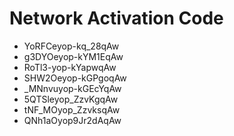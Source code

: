 # Network Activation Code
* YoRFCeyop-kq_28qAw
* g3DYOeyop-kYM1EqAw
* RoTl3-yop-kYapwqAw
* SHW2Oeyop-kGPgoqAw
* _MNnvuyop-kGEcYqAw
* 5QTSleyop_ZzvKgqAw
* tNF_MOyop_ZzvksqAw
* QNh1aOyop9Jr2dAqAw